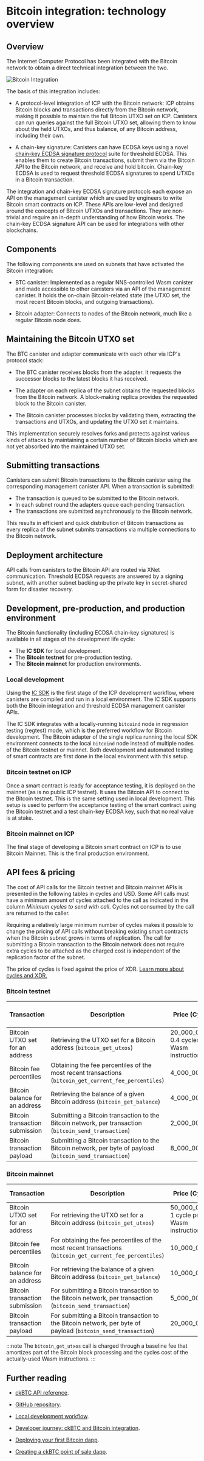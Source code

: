 # Bitcoin integration: technology overview

## Overview


The Internet Computer Protocol has been integrated with the Bitcoin network to obtain a direct technical integration between the two. 

![Bitcoin Integration](../_attachments/bitcoin_integration.png)

The basis of this integration includes:

- A protocol-level integration of ICP with the Bitcoin network: ICP obtains Bitcoin blocks and transactions directly from the Bitcoin network, making it possible to maintain the full Bitcoin UTXO set on ICP. Canisters can run queries against the full Bitcoin UTXO set, allowing them to know about the held UTXOs, and thus balance, of any Bitcoin address, including their own.

- A chain-key signature: Canisters can have ECDSA keys using a novel [chain-key ECDSA signature protocol](../t-ecdsa/t-ecdsa-how-it-works.md) suite for threshold ECDSA. This enables them to create Bitcoin transactions, submit them via the Bitcoin API to the Bitcoin network, and receive and hold bitcoin. Chain-key ECDSA is used to request threshold ECDSA signatures to spend UTXOs in a Bitcoin transaction. 

The integration and chain-key ECDSA signature protocols each expose an API on the management canister which are used by engineers to write Bitcoin smart contracts on ICP. These APIs are low-level and designed around the concepts of Bitcoin UTXOs and transactions. They are non-trivial and require an in-depth understanding of how Bitcoin works. The chain-key ECDSA signature API can be used for integrations with other blockchains.

## Components

The following components are used on subnets that have activated the Bitcoin integration:

- BTC canister: Implemented as a regular NNS-controlled Wasm canister and made accessible to other canisters via an API of the management canister. It holds the on-chain Bitcoin-related state (the UTXO set, the most recent Bitcoin blocks, and outgoing transactions).

- Bitcoin adapter: Connects to nodes of the Bitcoin network, much like a regular Bitcoin node does.

## Maintaining the Bitcoin UTXO set

The BTC canister and adapter communicate with each other via ICP's protocol stack: 

- The BTC canister receives blocks from the adapter. It requests the successor blocks to the latest blocks it has received. 

- The adapter on each replica of the subnet obtains the requested blocks from the Bitcoin network. A block-making replica provides the requested block to the Bitcoin canister.

- The Bitcoin canister processes blocks by validating them, extracting the transactions and UTXOs, and updating the UTXO set it maintains. 

This implementation securely resolves forks and protects against various kinds of attacks by maintaining a certain number of Bitcoin blocks which are not yet absorbed into the maintained UTXO set. 

## Submitting transactions

Canisters can submit Bitcoin transactions to the Bitcoin canister using the corresponding management canister API. When a transaction is submitted:

- The transaction is queued to be submitted to the Bitcoin network.
- In each subnet round the adapters queue each pending transaction.
- The transactions are submitted asynchronously to the Bitcoin network. 

This results in efficient and quick distribution of Bitcoin transactions as every replica of the subnet submits transactions via multiple connections to the Bitcoin network.

## Deployment architecture

API calls from canisters to the Bitcoin API are routed via XNet communication. Threshold ECDSA requests are answered by a signing subnet, with another subnet backing up the private key in secret-shared form for disaster recovery.

## Development, pre-production, and production environment

The Bitcoin functionality (including ECDSA chain-key signatures) is available in all stages of the development life cycle:
-   The **IC SDK** for local development.
-   The **Bitcoin testnet** for pre-production testing. 
-   The **Bitcoin mainnet** for production environments. 

### Local development

Using the [IC SDK](../../setup/install/index.mdx) is the first stage of the ICP development workflow, where canisters are compiled and run in a local environment. The IC SDK supports both the Bitcoin integration and threshold ECDSA management canister APIs.

The IC SDK integrates with a locally-running `bitcoind` node in regression testing (regtest) mode, which is the preferred workflow for Bitcoin development. The Bitcoin adapter of the single replica running the local SDK environment connects to the local `bitcoind` node instead of multiple nodes of the Bitcoin testnet or mainnet. Both development and automated testing of smart contracts are first done in the local environment with this setup.

### Bitcoin testnet on ICP

Once a smart contract is ready for acceptance testing, it is deployed on the mainnet (as is no public ICP testnet). It uses the Bitcoin API to connect to the Bitcoin testnet. This is the same setting used in local development. This setup is used to perform the acceptance testing of the smart contract using the Bitcoin testnet and a test chain-key ECDSA key, such that no real value is at stake.

### Bitcoin mainnet on ICP

The final stage of developing a Bitcoin smart contract on ICP is to use Bitcoin Mainnet. This is the final production environment.

## API fees & pricing

The cost of API calls for the Bitcoin testnet and Bitcoin mainnet APIs is presented in the following tables in cycles and USD. Some API calls must have a minimum amount of cycles attached to the call as indicated in the column *Minimum cycles to send with call*. Cycles not consumed by the call are returned to the caller. 

Requiring a relatively large minimum number of cycles makes it possible to change the pricing of API calls without breaking existing smart contracts when the Bitcoin subnet grows in terms of replication. The call for submitting a Bitcoin transaction to the Bitcoin network does not require extra cycles to be attached as the charged cost is independent of the replication factor of the subnet.

The price of cycles is fixed against the price of XDR. [Learn more about cycles and XDR.](/docs/current/developer-docs/gas-cost)

### Bitcoin testnet

| Transaction                          | Description                                                                                                    | Price (Cycles) | Price (USD) | Minimum cycles to send with call |
|--------------------------------------|----------------------------------------------------------------------------------------------------------------|-----------------------------|-----------------------------|------------------|
| Bitcoin UTXO set for an address      | Retrieving the UTXO set for a Bitcoin address (`bitcoin_get_utxos`)                                        | 20_000_000 + 0.4 cycles per Wasm instruction | $0.00002617720 + Wasm instruction cost | 4_000_000_000 |
| Bitcoin fee percentiles              | Obtaining the fee percentiles of the most recent transactions (`bitcoin_get_current_fee_percentiles`)       | 4_000_000                 | $0.00000523544                    | 40_000_000 |
| Bitcoin balance for an address       | Retrieving the balance of a given Bitcoin address (`bitcoin_get_balance`)                                  | 4_000_000                 | $0.00000523544                    | 40_000_000 |
| Bitcoin transaction submission       | Submitting a Bitcoin transaction to the Bitcoin network, per transaction (`bitcoin_send_transaction`)      | 2_000_000_000             | $0.00261772000                    | N/A       |
| Bitcoin transaction payload          | Submitting a Bitcoin transaction to the Bitcoin network, per byte of payload (`bitcoin_send_transaction`)  | 8_000_000                 | $0.00001047088                    | N/A       |

### Bitcoin mainnet

| Transaction                          | Description                                                                                                    | Price (Cycles) | Price (USD) | Minimum cycles to send with call |
|--------------------------------------|----------------------------------------------------------------------------------------------------------------|-----------------------------|-----------------------------|------------------|
| Bitcoin UTXO set for an address      | For retrieving the UTXO set for a Bitcoin address (`bitcoin_get_utxos`)                                        | 50_000_000 + 1 cycle per Wasm instruction | $0.00006544300 + Wasm instruction cost | 10_000_000_000 |
| Bitcoin fee percentiles              | For obtaining the fee percentiles of the most recent transactions (`bitcoin_get_current_fee_percentiles`)       | 10_000_000                 | $0.00001308860 | 100_000_000 |
| Bitcoin balance for an address       | For retrieving the balance of a given Bitcoin address (`bitcoin_get_balance`)                                  | 10_000_000                 | $0.00001308860                    | 100_000_000 |
| Bitcoin transaction submission       | For submitting a Bitcoin transaction to the Bitcoin network, per transaction (`bitcoin_send_transaction`)      | 5_000_000_000             | $0.00654430000                    | n.a.       |
| Bitcoin transaction payload          | For submitting a Bitcoin transaction to the Bitcoin network, per byte of payload (`bitcoin_send_transaction`)  | 20_000_000                 | $0.00002617720                    | n.a.       |

:::note
The `bitcoin_get_utxos` call is charged through a baseline fee that amortizes part of the Bitcoin block processing and the cycles cost of the actually-used Wasm instructions.
:::

## Further reading

- [ckBTC API reference](ckbtc.md).

- [GitHub repository](https://github.com/dfinity/ic/tree/master/rs/bitcoin/ckbtc/minter).

- [Local development workflow](local-development.mdx).

- [Developer journey: ckBTC and Bitcoin integration](/docs/current/tutorials/developer-journey/level-4/4.3-ckbtc-and-bitcoin).

- [Deploying your first Bitcoin dapp](https://github.com/dfinity/examples/tree/master/motoko/basic_bitcoin).

- [Creating a ckBTC point of sale dapp](https://github.com/dfinity/examples/tree/master/motoko/ic-pos).


